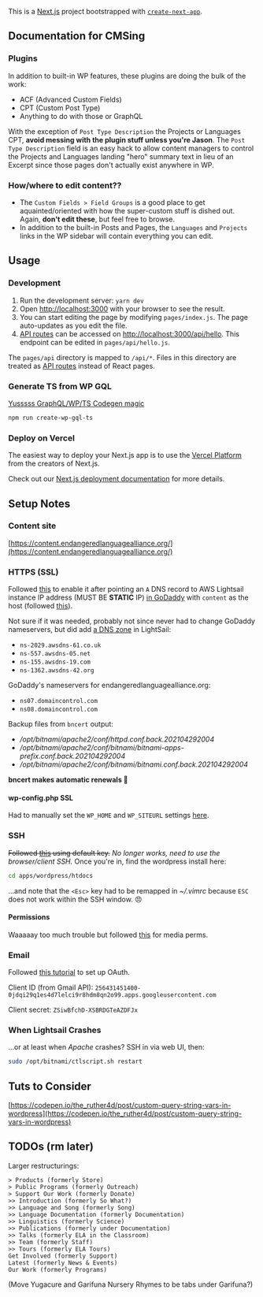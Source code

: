 This is a [Next.js](https://nextjs.org/) project bootstrapped with [`create-next-app`](https://github.com/vercel/next.js/tree/canary/packages/create-next-app).

## Documentation for CMSing

### Plugins

In addition to built-in WP features, these plugins are doing the bulk of the work:

- ACF (Advanced Custom Fields)
- CPT (Custom Post Type)
- Anything to do with those or GraphQL

With the exception of `Post Type Description` the Projects or Languages CPT,
**avoid messing with the plugin stuff unless you're Jason**. The `Post Type Description` field is an easy hack to allow content managers to control the
Projects and Languages landing "hero" summary text in lieu of an Excerpt since
those pages don't actually exist anywhere in WP.

### How/where to edit content??

- The `Custom Fields > Field Groups` is a good place to get aquainted/oriented
  with how the super-custom stuff is dished out. Again, **don't edit these**,
  but feel free to browse.
- In addition to the built-in Posts and Pages, the `Languages` and `Projects`
  links in the WP sidebar will contain everything you can edit.

## Usage

### Development

1. Run the development server: `yarn dev`
2. Open [http://localhost:3000](http://localhost:3000) with your browser to see
   the result.
3. You can start editing the page by modifying `pages/index.js`. The page
   auto-updates as you edit the file.
4. [API routes](https://nextjs.org/docs/api-routes/introduction) can be accessed
   on [http://localhost:3000/api/hello](http://localhost:3000/api/hello). This
   endpoint can be edited in `pages/api/hello.js`.

The `pages/api` directory is mapped to `/api/*`. Files in this directory are
treated as [API routes](https://nextjs.org/docs/api-routes/introduction) instead
of React pages.

### Generate TS from WP GQL

[Yusssss GraphQL/WP/TS Codegen magic](https://dev.to/shnydercom/the-headless-seo-middleman-or-wordpress-graphql-schema-org-and-typescript-combined-16gj)

```bash
npm run create-wp-gql-ts
```

### Deploy on Vercel

The easiest way to deploy your Next.js app is to use the [Vercel Platform](https://vercel.com/new?utm_medium=default-template&filter=next.js&utm_source=create-next-app&utm_campaign=create-next-app-readme) from the creators of Next.js.

Check out our [Next.js deployment documentation](https://nextjs.org/docs/deployment) for more details.

## Setup Notes

### Content site

[https://content.endangeredlanguagealliance.org/](https://content.endangeredlanguagealliance.org/)

### HTTPS (SSL)

Followed [this](https://lightsail.aws.amazon.com/ls/docs/en_us/articles/amazon-lightsail-enabling-https-on-wordpress) to enable it after pointing an `A` DNS record to AWS Lightsail instance IP address (MUST BE **STATIC** IP) [in GoDaddy](https://dcc.godaddy.com/manage/ENDANGEREDLANGUAGEALLIANCE.ORG/dns?plid=1) with `content` as the host (followed [this](https://www.godaddy.com/help/create-a-subdomain-4080)).

Not sure if it was needed, probably not since never had to change GoDaddy nameservers, but did add [a DNS zone](https://lightsail.aws.amazon.com/ls/webapp/domains/content-endangeredlanguagealliance-org) in LightSail:

- `ns-2029.awsdns-61.co.uk`
- `ns-557.awsdns-05.net`
- `ns-155.awsdns-19.com`
- `ns-1362.awsdns-42.org`

GoDaddy's nameservers for endangeredlanguagealliance.org:

- `ns07.domaincontrol.com`
- `ns08.domaincontrol.com`

Backup files from `bncert` output:

- _/opt/bitnami/apache2/conf/httpd.conf.back.202104292004_
- _/opt/bitnami/apache2/conf/bitnami/bitnami-apps-prefix.conf.back.202104292004_
- _/opt/bitnami/apache2/conf/bitnami/bitnami.conf.back.202104292004_

**bncert makes automatic renewals 👏**

#### wp-config.php SSL

Had to manually set the `WP_HOME` and `WP_SITEURL` settings
[here](https://wordpress.org/support/article/changing-the-site-url/#edit-wp-config-php).

### SSH

~~Followed
[this](https://lightsail.aws.amazon.com/ls/docs/en_us/articles/amazon-lightsail-ssh-using-terminal)
using default key.~~ _No longer works, need to use the browser/client SSH._ Once
you're in, find the wordpress install here:

```bash
cd apps/wordpress/htdocs
```

...and note that the `<Esc>` key had to be remapped in _~/.vimrc_ because `ESC`
does not work within the SSH window. 😠

#### Permissions

Waaaaay too much trouble but followed [this](https://linuxize.com/post/chmod-recursive/) for media perms.

### Email

Followed [this tutorial](https://www.wpbeginner.com/plugins/how-to-send-email-in-wordpress-using-the-gmail-smtp-server/) to set up OAuth.

Client ID (from Gmail API): `256431451400-0jdqi29q1es4d7lelci9r8hdm8qn2o99.apps.googleusercontent.com`

Client secret: `ZSiwBfchD-XSBRDGTeAZDFJx`

### When Lightsail Crashes

...or at least when _Apache_ crashes? SSH in via web UI, then:

```bash
sudo /opt/bitnami/ctlscript.sh restart
```

## Tuts to Consider

[https://codepen.io/the_ruther4d/post/custom-query-string-vars-in-wordpress](https://codepen.io/the_ruther4d/post/custom-query-string-vars-in-wordpress)

## TODOs (rm later)

Larger restructurings:

```
> Products (formerly Store)
> Public Programs (formerly Outreach)
> Support Our Work (formerly Donate)
>> Introduction (formerly So What?)
>> Language and Song (formerly Song)
>> Language Documentation (formerly Documentation)
>> Linguistics (formerly Science)
>> Publications (formerly under Documentation)
>> Talks (formerly ELA in the Classroom)
>> Team (formerly Staff)
>> Tours (formerly ELA Tours)
Get Involved (formerly Support)
Latest (formerly News & Events)
Our Work (formerly Programs)
```

(Move Yugacure and Garifuna Nursery Rhymes to be tabs under Garifuna?)
